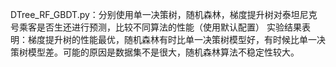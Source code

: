 DTree_RF_GBDT.py：分别使用单一决策树，随机森林，梯度提升树对泰坦尼克号乘客是否生还进行预测，比较不同算法的性能（使用默认配置）
实验结果表明：梯度提升树的性能最优，随机森林有时比单一决策树模型好，有时候比单一决策树模型差。可能的原因是数据集不是很大，随机森林算法不稳定性较大。

